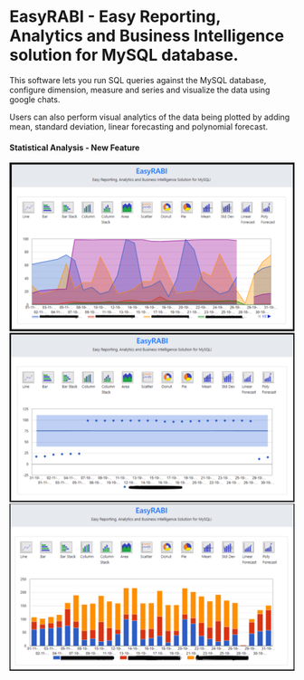 # EasyRABI - Easy Reporting, Analytics and Business Intelligence solution for MySQL database.

This software lets you run SQL queries against the MySQL database, configure dimension, measure and series and visualize the data using google chats.

Users can also perform visual analytics of the data being plotted by adding mean, standard deviation, linear forecasting and polynomial forecast.

#### Statistical Analysis - New Feature
![alt text](https://github.com/yogeshsd/easyrabi/blob/master/samples/sample1.png)
![alt text](https://github.com/yogeshsd/easyrabi/blob/master/samples/sample2.png)
![alt text](https://github.com/yogeshsd/easyrabi/blob/master/samples/sample3.png)

